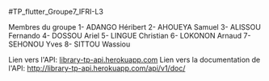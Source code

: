 #TP_flutter_Groupe7_IFRI-L3

Membres du groupe
1- ADANGO Héribert
2- AHOUEYA Samuel
3- ALISSOU Fernando
4- DOSSOU Ariel
5- LINGUE Christian
6- LOKONON Arnaud
7- SEHONOU Yves
8- SITTOU Wassiou

Lien vers l'API: [library-tp-api.herokuapp.com](http://library-tp-api.herokuapp.com/api)
Lien vers la documentation de l'API: http://library-tp-api.herokuapp.com/api/v1/doc/
